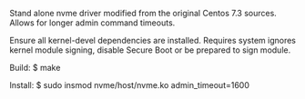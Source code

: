 Stand alone nvme driver modified from the original Centos 7.3 sources.  Allows for longer admin command timeouts.


Ensure all kernel-devel dependencies are installed.  Requires system ignores kernel module signing, disable Secure Boot or be prepared to sign module.

Build:
$ make

Install:
$ sudo insmod nvme/host/nvme.ko admin_timeout=1600


